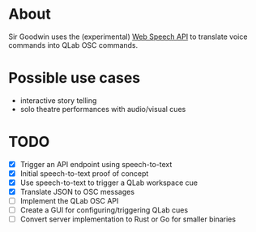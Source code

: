# About

Sir Goodwin uses the (experimental) [Web Speech API](https://developer.mozilla.org/en-US/docs/Web/API/Web_Speech_API) to translate voice commands into QLab OSC commands.

# Possible use cases

- interactive story telling
- solo theatre performances with audio/visual cues

# TODO

- [x] Trigger an API endpoint using speech-to-text
- [x] Initial speech-to-text proof of concept
- [x] Use speech-to-text to trigger a QLab workspace cue
- [x] Translate JSON to OSC messages
- [ ] Implement the QLab OSC API
- [ ] Create a GUI for configuring/triggering QLab cues
- [ ] Convert server implementation to Rust or Go for smaller binaries
